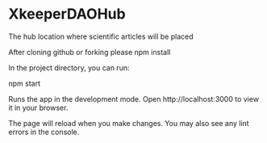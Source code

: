 # XkeeperDAOHub
The hub location where scientific articles will be placed

After cloning github or forking please 
npm install

In the project directory, you can run:

npm start

Runs the app in the development mode.
Open http://localhost:3000 to view it in your browser.

The page will reload when you make changes.
You may also see any lint errors in the console.
